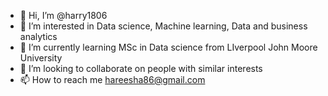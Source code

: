 - 👋 Hi, I’m @harry1806
- 👀 I’m interested in Data science, Machine learning, Data and business analytics
- 🌱 I’m currently learning MSc in Data science from LIverpool John Moore University
- 💞️ I’m looking to collaborate on people with similar interests
- 📫 How to reach me hareesha86@gmail.com

<!---
harry1806/harry1806 is a ✨ special ✨ repository because its `README.md` (this file) appears on your GitHub profile.
You can click the Preview link to take a look at your changes.
--->
